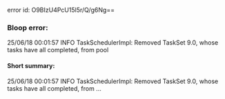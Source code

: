 error id: O9BIzU4PcU15l5r/Q/g6Ng==
### Bloop error:

25/06/18 00:01:57 INFO TaskSchedulerImpl: Removed TaskSet 9.0, whose tasks have all completed, from pool
#### Short summary: 

25/06/18 00:01:57 INFO TaskSchedulerImpl: Removed TaskSet 9.0, whose tasks have all completed, from ...